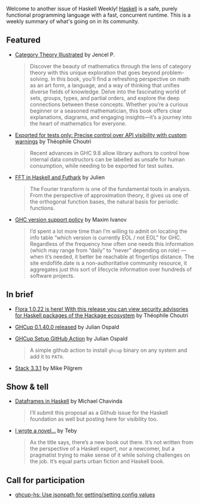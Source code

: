 Welcome to another issue of Haskell Weekly!
[Haskell](https://www.haskell.org) is a safe, purely functional programming language with a fast, concurrent runtime.
This is a weekly summary of what's going on in its community.

## Featured

- [Category Theory Illustrated](https://abuseofnotation.github.io/category-theory-illustrated/) by Jencel P.
  > Discover the beauty of mathematics through the lens of category theory with this unique exploration that goes beyond problem-solving. In this book, you’ll find a refreshing perspective on math as an art form, a language, and a way of thinking that unifies diverse fields of knowledge. Delve into the fascinating world of sets, groups, types, and partial orders, and explore the deep connections between these concepts. Whether you’re a curious beginner or a seasoned mathematician, this book offers clear explanations, diagrams, and engaging insights—it’s a journey into the heart of mathematics for everyone.

- [Exported for tests only: Precise control over API visibility with custom warnings](https://tech.scrive.com/exported-for-tests-only-precise-control-over-api-visibility-with-custom-warnings/) by Théophile Choutri
  > Recent advances in GHC 9.8 allow library authors to control how internal data constructors can be labelled as unsafe for human consumption, while needing to be exported for test suites.
  
- [FFT in Haskell and Futhark](https://spacedome.tv/posts/fft-in-haskell-and-futhark.html) by Julien
  > The Fourier transform is one of the fundamental tools in analysis. From the perspective of approximation theory, it gives us one of the orthogonal function bases, the natural basis for periodic functions.
  
- [GHC version support policy](https://discourse.haskell.org/t/ghc-version-support-policy/11082) by Maxim Ivanov
  > I’d spent a lot more time than I’m willing to admit on locating the info table “which version is currently EOL / not EOL” for GHC. Regardless of the frequency how often one needs this information (which may range from “daily” to “never” depending on role) — when it’s needed, it better be reachable at fingertips distance. The site endoflife.date is a non-authoritative community resource, it aggregates just this sort of lifecycle information over hundreds of software projects.

## In brief

- [Flora 1.0.22 is here! With this release you can view security advisories for Haskell packages of the Hackage ecosystem](https://github.com/flora-pm/flora-server/releases/tag/v1.0.22) by Théophile Choutri

- [GHCup 0.1.40.0 released](https://discourse.haskell.org/t/ann-ghcup-0-1-40-0-released/11107) by Julian Ospald 

- [GHCup Setup GitHub Action](https://github.com/marketplace/actions/ghcup-setup) by Julian Ospald
  > A simple github action to install `ghcup` binary on any system and add it to `PATH`.
  
- [Stack 3.3.1](https://discourse.haskell.org/t/ann-stack-3-3-1/11090) by Mike Pilgrem

## Show & tell

- [Dataframes in Haskell](https://discourse.haskell.org/t/design-dataframes-in-haskell/11108) by Michael Chavinda
  > I’ll submit this proposal as a Github issue for the Haskell foundation as well but posting here for visibility too.

- [I wrote a novel…](https://discourse.haskell.org/t/i-wrote-a-novel/11094) by Teby
  > As the title says, there’s a new book out there. It’s not written from the perspective of a Haskell expert, nor a newcomer, but a pragmatist trying to make sense of it while solving challenges on the job. It’s equal parts urban fiction and Haskell book.

## Call for participation

- [ghcup-hs: Use jsonpath for getting/setting config values](https://github.com/haskell/ghcup-hs/issues/1191)
